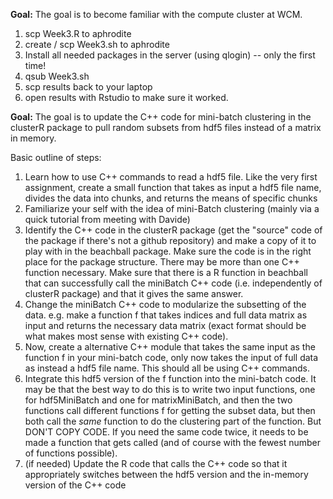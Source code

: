 **Goal:** The goal is to become familiar with the compute cluster at WCM.

1. scp Week3.R to aphrodite
2. create / scp Week3.sh to aphrodite
3. Install all needed packages in the server (using qlogin) -- only the first time!
4. qsub Week3.sh
5. scp results back to your laptop
6. open results with Rstudio to make sure it worked.


**Goal:** The goal is to update the C++ code for mini-batch clustering in the clusterR package to pull random subsets from hdf5 files instead of a matrix in memory.

Basic outline of steps:
1) Learn how to use C++ commands to read a hdf5 file. Like the very first assignment, create a small function that takes as input a hdf5 file name, divides the data into chunks, and returns the means of specific chunks
2) Familiarize your self with the idea of mini-Batch clustering (mainly via a quick tutorial from meeting with Davide)
3) Identify the C++ code in the clusterR package (get the "source" code of the package if there's not a github repository) and make a copy of it to play with in the beachball package. Make sure the code is in the right place for the package structure. There may be more than one C++ function necessary. Make sure that there is a R function in beachball that can successfully call the miniBatch C++ code (i.e. independently of clusterR package) and that it gives the same answer.
4) Change the miniBatch C++ code to modularize the subsetting of the data. e.g. make a function f that takes indices and full data matrix as input and returns the necessary data matrix (exact format should be what makes most sense with existing C++ code). 
5) Now, create a alternative C++ module that takes the same input as the function f in your mini-batch code, only now takes the input of full data as instead a hdf5 file name. This should all be using C++ commands. 
6) Integrate this hdf5 version of the f function into the mini-batch code. It may be that the best way to do this is to write two input functions, one for hdf5MiniBatch and one for matrixMiniBatch, and then the two functions call different functions f for getting the subset data, but then both call the *same* function to do the clustering part of the function. But DON'T COPY CODE. If you need the same code twice, it needs to be made a function that gets called (and of course with the fewest number of functions possible).
7) (if needed) Update the R code that calls the C++ code so that it appropriately switches between the hdf5 version and the in-memory version of the C++ code 
